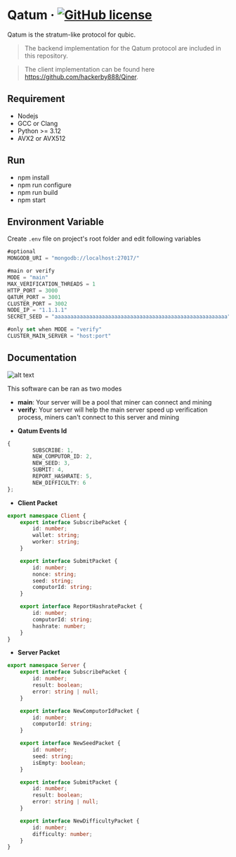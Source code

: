 # Qatum &middot; [![GitHub license](https://img.shields.io/badge/license-MIT-blue.svg)]()

Qatum is the stratum-like protocol for qubic.

> The backend implementation for the Qatum protocol are included in this repository.

> The client implementation can be found here https://github.com/hackerby888/Qiner.

## Requirement

-   Nodejs
-   GCC or Clang
-   Python >= 3.12
-   AVX2 or AVX512

## Run

-   npm install
-   npm run configure
-   npm run build
-   npm start

## Environment Variable

Create `.env` file on project's root folder and edit following variables

```ts
#optional
MONGODB_URI = "mongodb://localhost:27017/"

#main or verify
MODE = "main"
MAX_VERIFICATION_THREADS = 1
HTTP_PORT = 3000
QATUM_PORT = 3001
CLUSTER_PORT = 3002
NODE_IP = "1.1.1.1"
SECRET_SEED = "aaaaaaaaaaaaaaaaaaaaaaaaaaaaaaaaaaaaaaaaaaaaaaaaaaaaaaa"

#only set when MODE = "verify"
CLUSTER_MAIN_SERVER = "host:port"
```

## Documentation

![alt text](https://imgur.com/bT8K9Es.png)

This software can be ran as two modes

-   **main**: Your server will be a pool that miner can connect and mining
-   **verify**: Your server will help the main server speed up verification process, miners can't connect to this server and mining

*   **Qatum Events Id**

```ts
{
        SUBSCRIBE: 1,
        NEW_COMPUTOR_ID: 2,
        NEW_SEED: 3,
        SUBMIT: 4,
        REPORT_HASHRATE: 5,
        NEW_DIFFICULTY: 6
};
```

-   **Client Packet**

```ts
export namespace Client {
    export interface SubscribePacket {
        id: number;
        wallet: string;
        worker: string;
    }

    export interface SubmitPacket {
        id: number;
        nonce: string;
        seed: string;
        computorId: string;
    }

    export interface ReportHashratePacket {
        id: number;
        computorId: string;
        hashrate: number;
    }
}
```

-   **Server Packet**

```ts
export namespace Server {
    export interface SubscribePacket {
        id: number;
        result: boolean;
        error: string | null;
    }

    export interface NewComputorIdPacket {
        id: number;
        computorId: string;
    }

    export interface NewSeedPacket {
        id: number;
        seed: string;
        isEmpty: boolean;
    }

    export interface SubmitPacket {
        id: number;
        result: boolean;
        error: string | null;
    }

    export interface NewDifficultyPacket {
        id: number;
        difficulty: number;
    }
}
```
